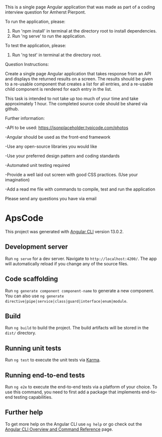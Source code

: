 This is a single page Angular application that was made as part of a coding interview question for Amherst Pierpont.

To run the application, please:

 1) Run 'npm install' in terminal at the directory root to install dependencies.
 2) Run 'ng serve' to run the application.

To test the application, please:

1) Run 'ng test' in terminal at the directory root.

Question Instructions:

Create a single page Angular application that takes response from an API and displays the returned results on a screen. The results should be given to a re-usable component that creates a list for all entries, and a re-usable child component is rendered for each entry in the list.

This task is intended to not take up too much of your time and take approximately 1 hour. The completed source code should be shared via github.

Further information:

-API to be used: https://jsonplaceholder.typicode.com/photos

-Angular should be used as the front-end framework

-Use any open-source libraries you would like

-Use your preferred design pattern and coding standards

-Automated unit testing required

-Provide a well laid out screen with good CSS practices. (Use your imagination)

-Add a read me file with commands to compile, test and run the application

Please send any questions you have via email

# ApsCode

This project was generated with [Angular CLI](https://github.com/angular/angular-cli) version 13.0.2.

## Development server

Run `ng serve` for a dev server. Navigate to `http://localhost:4200/`. The app will automatically reload if you change any of the source files.

## Code scaffolding

Run `ng generate component component-name` to generate a new component. You can also use `ng generate directive|pipe|service|class|guard|interface|enum|module`.

## Build

Run `ng build` to build the project. The build artifacts will be stored in the `dist/` directory.

## Running unit tests

Run `ng test` to execute the unit tests via [Karma](https://karma-runner.github.io).

## Running end-to-end tests

Run `ng e2e` to execute the end-to-end tests via a platform of your choice. To use this command, you need to first add a package that implements end-to-end testing capabilities.

## Further help

To get more help on the Angular CLI use `ng help` or go check out the [Angular CLI Overview and Command Reference](https://angular.io/cli) page.
